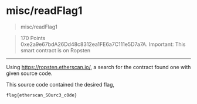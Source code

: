 # misc/readFlag1

>misc/readFlag1

>170 Points\
>0xe2a9e67bdA26Dd48c8312ea1FE6a7C111e5D7a7A. Important: This smart contract is on Ropsten

***

Using https://ropsten.etherscan.io/, a search for the contract found one with given source code.

This source code contained the desired flag,

```
flag{etherscan_S0urc3_c0de}
```
